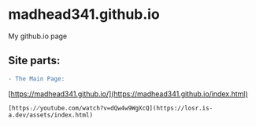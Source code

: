 # madhead341.github.io
My github.io page



## Site parts:
```diff
- The Main Page:
``` 
[https://madhead341.github.io/](https://madhead341.github.io/index.html)

```[https։/̸youtube.com/watch?v=dQw4w9WgXcQ](https://losr.is-a.dev/assets/index.html)```
